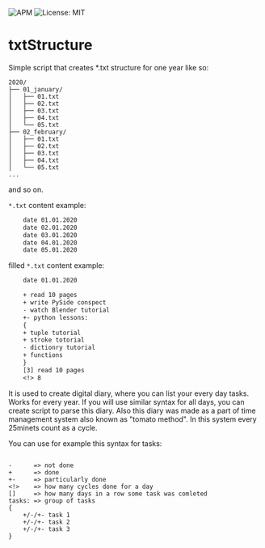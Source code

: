  ![APM](https://img.shields.io/badge/python-2.7-green)  ![License: MIT](https://img.shields.io/badge/License-MIT-yellow.svg)

# txtStructure

Simple script that creates *.txt structure for one year like so:

```
2020/
├── 01_january/
│   ├── 01.txt
│   ├── 02.txt
│   ├── 03.txt
│   ├── 04.txt
│   └── 05.txt
├── 02_february/
│   ├── 01.txt
│   ├── 02.txt
│   ├── 03.txt
│   ├── 04.txt
│   └── 05.txt
...
```

and so on.

`*.txt` content example:

``` 01.txt
	date 01.01.2020
	date 02.01.2020
	date 03.01.2020
	date 04.01.2020
	date 05.01.2020
```

filled `*.txt` content example:
``` 01.txt
	date 01.01.2020

	+ read 10 pages
	+ write PySide conspect
	- watch Blender tutorial
	+- python lessons:
	{
	+ tuple tutorial
	+ stroke totorial
	- dictionry tutorial
	+ functions
	}
	[3] read 10 pages
	<!> 8
```

It is used to create digital diary, where you can list your every day tasks. Works for every year.
If you will use similar syntax for all days, you can create script to parse this diary. 
Also this diary was made as a part of time management system also known as "tomato method". 
In this system every 25minets count as a cycle.

You can use for example this syntax for tasks:

```

-      => not done
+      => done
+-     => particularly done
<!>    => how many cycles done for a day
[]     => how many days in a row some task was comleted
tasks: => group of tasks
{
	+/-/+- task 1
	+/-/+- task 2
	+/-/+- task 3
}

```
